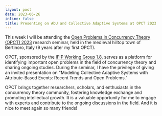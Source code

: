 ```yaml
---
layout: post
date: 2023-06-26
inline: false
title: Presenting on AbU and Collective Adaptive Systems at OPCT 2023
---
```

This week I will be attending the [Open Problems in Concurrency Theory (OPCT) 2023](http://www.sti.uniurb.it/events/opct2023/index.html) research seminar, held in the medieval hilltop town of Bertinoro, Italy (9 years after my first OPCT).

OPCT, sponsored by the [IFIP Working Group 1.8](https://concurrency-theory.org/organizations/ifip), serves as a platform for identifying important open problems in the field of concurrency theory and sharing ongoing studies. 
During the seminar, I have the privilege of giving an invited presentation on "Modeling Collective Adaptive Systems with Attribute-Based Events: Recent Trends and Open Problems."

OPCT brings together researchers, scholars, and enthusiasts in the concurrency theory community, fostering knowledge exchange and promoting intellectual growth. It is a valuable opportunity for me to engage with experts and contribute to the ongoing discussions in the field.
And it is nice to meet again so many friends!

